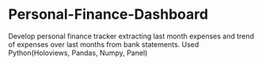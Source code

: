# Personal-Finance-Dashboard

Develop personal finance tracker extracting last month expenses and trend of expenses over last months from bank statements. 
Used Python(Holoviews, Pandas, Numpy, Panel)
